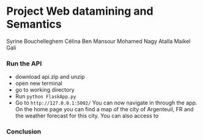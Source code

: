 # Project Web datamining and Semantics
Syrine Bouchelleghem
Célina Ben Mansour
Mohamed Nagy Atalla
Maikel Gali



### Run the API 
- download api.zip and unzip
- open new terminal
- go to working directory 
- Run ```python FlaskApp.py ```
- Go to ```http://127.0.0.1:5002/```
You can now navigate in through the app. 
On the home page you can find a map of the city of Argenteuil, FR and the weather forecast for this city.
You can also access to 

### Conclusion
